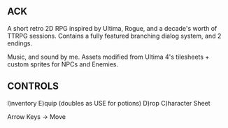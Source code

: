 ##   ACK

A short retro 2D RPG inspired by Ultima, Rogue, and a decade's worth of TTRPG sessions. Contains a fully featured branching dialog system, and 2 endings.

Music, and sound by me. Assets modified from Ultima 4's tilesheets + custom sprites for NPCs and Enemies.
 
##   CONTROLS

I)nventory
	E)quip (doubles as USE for potions)
	D)rop
C)haracter Sheet

Arrow Keys -> Move
